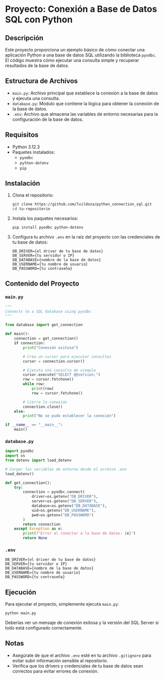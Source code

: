 # Proyecto: Conexión a Base de Datos SQL con Python

## Descripción

Este proyecto proporciona un ejemplo básico de cómo conectar una aplicación Python a una base de datos SQL utilizando la biblioteca `pyodbc`. El código muestra cómo ejecutar una consulta simple y recuperar resultados de la base de datos.

## Estructura de Archivos

- `main.py`: Archivo principal que establece la conexión a la base de datos y ejecuta una consulta.
- `database.py`: Módulo que contiene la lógica para obtener la conexión de la base de datos.
- `.env`: Archivo que almacena las variables de entorno necesarias para la configuración de la base de datos.

## Requisitos

- Python 3.12.3
- Paquetes instalados:
  - `pyodbc`
  - `python-dotenv`
  - `pip`

## Instalación

1. Clona el repositorio:
   ```bash
   git clone https://github.com/lvildoza/python_connection_sql.git
   cd tu-repositorio
   ```

2. Instala los paquetes necesarios:
   ```bash
   pip install pyodbc python-dotenv
   ```

3. Configura tu archivo `.env` en la raíz del proyecto con las credenciales de tu base de datos:
   ```plaintext
   DB_DRIVER={el driver de tu base de datos}
   DB_SERVER={tu servidor o IP}
   DB_DATABASE={nombre de la base de datos}
   DB_USERNAME={tu nombre de usuario}
   DB_PASSWORD={tu contraseña}
   ```

## Contenido del Proyecto

### `main.py`

```python
"""
Connects to a SQL database using pyodbc
"""

from database import get_connection

def main():
    connection = get_connection()
    if connection:
        print("Conexión exitosa")

        # Crea un cursor para ejecutar consultas
        cursor = connection.cursor()

        # Ejecuta una consulta de ejemplo
        cursor.execute("SELECT @@version;")
        row = cursor.fetchone()
        while row:
            print(row)
            row = cursor.fetchone()

        # Cierra la conexión
        connection.close()
    else:
        print("No se pudo establecer la conexión")

if __name__ == "__main__":
    main()
```

### `database.py`

```python
import pyodbc
import os
from dotenv import load_dotenv

# Cargar las variables de entorno desde el archivo .env
load_dotenv()

def get_connection():
    try:
        connection = pyodbc.connect(
            driver=os.getenv("DB_DRIVER"),
            server=os.getenv("DB_SERVER"),
            database=os.getenv("DB_DATABASE"),
            uid=os.getenv("DB_USERNAME"),
            pwd=os.getenv("DB_PASSWORD")
        )
        return connection
    except Exception as e:
        print(f"Error al conectar a la base de datos: {e}")
        return None
```

### `.env`

```plaintext
DB_DRIVER={el driver de tu base de datos}
DB_SERVER={tu servidor o IP}
DB_DATABASE={nombre de la base de datos}
DB_USERNAME={tu nombre de usuario}
DB_PASSWORD={tu contraseña}
```

## Ejecución

Para ejecutar el proyecto, simplemente ejecuta `main.py`:

```bash
python main.py
```

Deberías ver un mensaje de conexión exitosa y la versión del SQL Server si todo está configurado correctamente.

## Notas

- Asegúrate de que el archivo `.env` esté en tu archivo `.gitignore` para evitar subir información sensible al repositorio.
- Verifica que los drivers y credenciales de tu base de datos sean correctos para evitar errores de conexión.